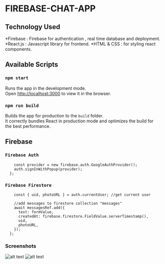 # FIREBASE-CHAT-APP
## Technology Used
*Firebase : Firebase for authentication , real time database and deployment.
*React.js : Javascript library for frontend.
*HTML & CSS : for styling react components.


## Available Scripts
### `npm start`

Runs the app in the development mode.<br />
Open [http://localhost:3000](http://localhost:3000) to view it in the browser.

### `npm run build`

Builds the app for production to the `build` folder.<br />
It correctly bundles React in production mode and optimizes the build for the best performance.

## Firebase
### `Firebase Auth`

```const signInWithGoogle = () => {
    const provider = new firebase.auth.GoogleAuthProvider();
    auth.signInWithPopup(provider);
  };
```
  
### `Firebase Firestore`
  
``` const sendMessage = async (e) => {
    const { uid, photoURL } = auth.currentUser; //get current user

    //add messages to firestore collection "messages"
    await messagesRef.add({
      text: formValue,
      createdAt: firebase.firestore.FieldValue.serverTimestamp(),
      uid,
      photoURL,
    });
  }; 
```
  
  ### Screenshots
  ![alt text](https://drive.google.com/file/d/1rH1DIbc7bCYvzlwyh4BatYTKSbDlrh37/view?usp=sharing)
  ![alt text](https://drive.google.com/file/d/12zLoNthCQ_Zb5W5D13tj88rLuKxW0Gyr/view?usp=sharing)
